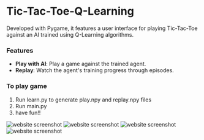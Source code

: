 # Tic-Tac-Toe-Q-Learning
Developed with Pygame, it features a user interface for playing Tic-Tac-Toe against an AI trained using Q-Learning algorithms.

### Features
- **Play with AI**: Play a game against the trained agent.
- **Replay**: Watch the agent's training progress through episodes.

### To play game
1. Run learn.py to generate play.npy and replay.npy files
2. Run main.py
3. have fun!!

![website screenshot](https://i.imgur.com/a8o9Q4v.png)
![website screenshot](https://i.imgur.com/14jg14d.png)
![website screenshot](https://i.imgur.com/q0zRLr0.png)
![website screenshot](https://i.imgur.com/MHkGD3r.png)
